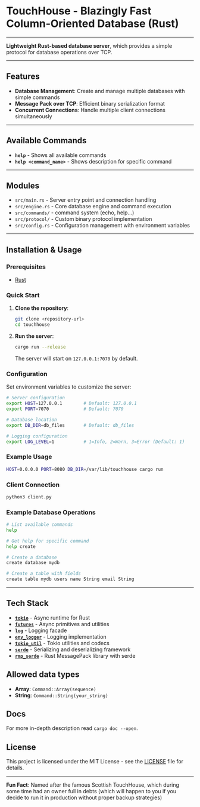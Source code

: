 # TouchHouse - Blazingly Fast Column-Oriented Database (Rust)
___
**Lightweight Rust-based database server**, which provides a simple protocol for database operations over TCP.
___
## Features
- **Database Management**: Create and manage multiple databases with simple commands
- **Message Pack over TCP**: Efficient binary serialization format
- **Concurrent Connections**: Handle multiple client connections simultaneously
___
## Available Commands
- **`help`** - Shows all available commands
- **`help <command_name>`** - Shows description for specific command
___
## Modules
- `src/main.rs` - Server entry point and connection handling
- `src/engine.rs` - Core database engine and command execution
- `src/commands/` - command system (echo, help...)
- `src/protocol/` - Custom binary protocol implementation
- `src/config.rs` - Configuration management with environment variables
___
## Installation & Usage

### Prerequisites
- [Rust](https://rustup.rs/)

### Quick Start
1. **Clone the repository**:
   ```bash
   git clone <repository-url>
   cd touchhouse
   ```

2. **Run the server**:
   ```bash
   cargo run --release
   ```
   The server will start on `127.0.0.1:7070` by default.

### Configuration
Set environment variables to customize the server:

```bash
# Server configuration
export HOST=127.0.0.1        # Default: 127.0.0.1
export PORT=7070             # Default: 7070

# Database location  
export DB_DIR=db_files       # Default: db_files

# Logging configuration
export LOG_LEVEL=1           # 1=Info, 2=Warn, 3=Error (Default: 1)
```

### Example Usage
```bash
HOST=0.0.0.0 PORT=8080 DB_DIR=/var/lib/touchhouse cargo run
```

### Client Connection

```bash
python3 client.py
```

### Example Database Operations
```bash
# List available commands
help

# Get help for specific command
help create

# Create a database
create database mydb

# Create a table with fields
create table mydb users name String email String
```
___
## Tech Stack
- **[`tokio`](https://tokio.rs/)** - Async runtime for Rust
- **[`futures`](https://docs.rs/futures/)** - Async primitives and utilities
- **[`log`](https://docs.rs/log/)** - Logging facade
- **[`env_logger`](https://docs.rs/env_logger/)** - Logging implementation
- **[`tokio_util`](https://docs.rs/tokio-util/)** - Tokio utilities and codecs
- **[`serde`](https://docs.rs/serde/)** - Serializing and deserializing framework
- **[`rmp_serde`](https://docs.rs/rmp-serde/)** - Rust MessagePack library with serde

## Allowed data types
- **Array**: `Command::Array(sequence)`
- **String**: `Command::String(your_string)`


## Docs
For more in-depth description read `cargo doc --open`.

## License
This project is licensed under the MIT License - see the [LICENSE](LICENSE) file for details.

---
**Fun Fact**: Named after the famous Scottish TouchHouse, which during some time had an owner full in debts (which will happen to you if you decide to run it in production without proper backup strategies)
